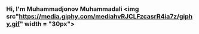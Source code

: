 ### Hi, I'm Muhammadjonov Muhammadali <img src"https://media.giphy.com/mediahvRJCLFzcasrR4ia7z/giphy.gif" width = "30px">
